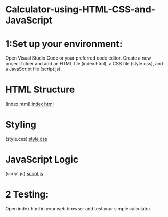 # Calculator-using-HTML-CSS-and-JavaScript
# 1:Set up your environment:

Open Visual Studio Code or your preferred code editor.
Create a new project folder and add an HTML file (index.html), a CSS file (style.css), and a JavaScript file (script.js).
# HTML Structure 
 (index.html):[index html](https://github.com/AshrithChandan/Calculator-using-HTML-CSS-and-JavaScript/blob/main/index.html)
# Styling 
 (style.css):[style css](style.css)
# JavaScript Logic 
 (script.js):[script js](https://github.com/AshrithChandan/Calculator-using-HTML-CSS-and-JavaScript/blob/main/script.js)
# 2 Testing:
Open index.html in your web browser and test your simple calculator.
